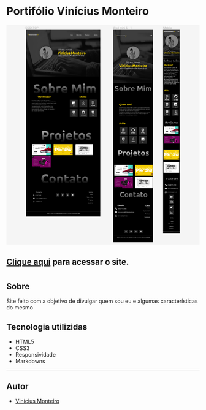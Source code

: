 ﻿# Portifólio Vinícius Monteiro 

![](./img/portfolio.png)

## [Clique aqui](https://monteiro77.github.io/portfolio-lima/) para acessar o site.

#
## Sobre
Site feito com a objetivo de divulgar quem sou eu e algumas características do mesmo

## Tecnologia utilizidas
- HTML5
- CSS3
- Responsividade
- Markdowns

---

## Autor
- [Vinícius Monteiro](https://github.com/Monteiro77)
